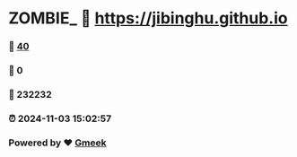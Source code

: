 # ZOMBIE_ :link: https://jibinghu.github.io 
### :page_facing_up: [40](https://jibinghu.github.io/tag.html) 
### :speech_balloon: 0 
### :hibiscus: 232232 
### :alarm_clock: 2024-11-03 15:02:57 
### Powered by :heart: [Gmeek](https://github.com/Meekdai/Gmeek)
